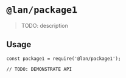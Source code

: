 # `@lan/package1`

> TODO: description

## Usage

```
const package1 = require('@lan/package1');

// TODO: DEMONSTRATE API
```

